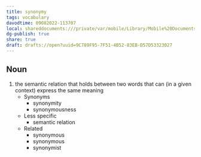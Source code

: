```yaml
---
title: synonymy
tags: vocabulary
davodtime: 09082022-113707
local: shareddocuments:///private/var/mobile/Library/Mobile%20Documents/iCloud~md~obsidian/Documents/OBSHIDDIAN/drafts/9C789F95-7F51-4B52-83EB-D57D53323027.md
dg-publish: true
share: true
draft: drafts://open?uuid=9C789F95-7F51-4B52-83EB-D57D53323027
---
```



## Noun

1. the semantic relation that holds between two words that can (in a given context) express the same meaning
	- Synonyms
		- synonymity
		- synonymousness
	- Less specific
		- semantic relation
	- Related
		- synonymous
		- synonymous
		- synonymist

